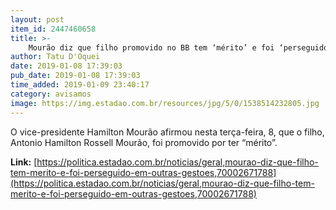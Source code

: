 ```yaml
---
layout: post
item_id: 2447460658
title: >-
    Mourão diz que filho promovido no BB tem ‘mérito’ e foi ‘perseguido’ em outras gestões
author: Tatu D'Oquei
date: 2019-01-08 17:39:03
pub_date: 2019-01-08 17:39:03
time_added: 2019-01-09 23:40:17
category: avisamos
image: https://img.estadao.com.br/resources/jpg/5/0/1538514232805.jpg
---
```


O vice-presidente Hamilton Mourão afirmou nesta terça-feira, 8, que o filho, Antonio Hamilton Rossell Mourão, foi promovido por ter “mérito”.

**Link:** [https://politica.estadao.com.br/noticias/geral,mourao-diz-que-filho-tem-merito-e-foi-perseguido-em-outras-gestoes,70002671788](https://politica.estadao.com.br/noticias/geral,mourao-diz-que-filho-tem-merito-e-foi-perseguido-em-outras-gestoes,70002671788)

